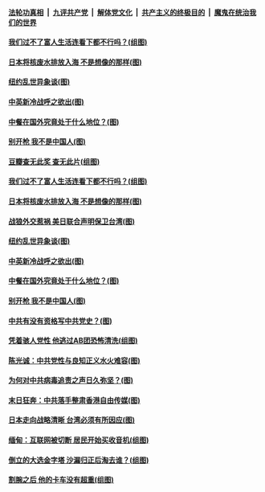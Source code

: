 ####  [法轮功真相](../../../../basic/blob/master/README.md?t=04200732) &nbsp;|&nbsp; [九评共产党](../../../../9ping.md/blob/master/README.md?t=04200732) &nbsp;|&nbsp; [解体党文化](../../../../jtdwh.md/blob/master/README.md?t=04200732)  &nbsp;|&nbsp; [共产主义的终极目的](../../../../gczydzjmd.md/blob/master/README.md?t=04200732) &nbsp;|&nbsp; [魔鬼在统治我们的世界](../../../../mgztzwmdsj.md/blob/master/README.md?t=04200732) 

#### [我们过不了富人生活连看下都不行吗？(组图)](../pages/p4/969263.md?t=04200732) 

#### [日本将核废水排放入海 不是想像的那样(图)](../pages/p4/969262.md?t=04200732) 

#### [纽约乱世异象谈(图)](../pages/p4/969228.md?t=04200732) 

#### [中英新冷战呼之欲出(图)](../pages/p4/969170.md?t=04200732) 

#### [中餐在国外究竟处于什么地位？(图)](../pages/p4/969157.md?t=04200732) 

#### [别开枪 我不是中国人(图)](../pages/p4/969156.md?t=04200732) 

#### [豆瓣查无此奖 查无此片(组图)](../pages/p4/969265.md?t=04200732) 

#### [我们过不了富人生活连看下都不行吗？(组图)](../pages/p4/969263.md?t=04200732) 

#### [日本将核废水排放入海 不是想像的那样(图)](../pages/p4/969262.md?t=04200732) 

#### [战狼外交惹祸 美日联合声明保卫台湾(图)](../pages/p4/969259.md?t=04200732) 

#### [纽约乱世异象谈(图)](../pages/p4/969228.md?t=04200732) 



#### [中英新冷战呼之欲出(图)](../pages/p4/969170.md?t=04200732) 

#### [中餐在国外究竟处于什么地位？(图)](../pages/p4/969157.md?t=04200732) 

#### [别开枪 我不是中国人(图)](../pages/p4/969156.md?t=04200732) 

#### [中共有没有资格写中共党史？(图)](../pages/p4/969140.md?t=04200732) 

#### [凭着骇人党性 他逃过AB团恐怖清洗(组图)](../pages/p4/969103.md?t=04200732) 

#### [陈光诚：中共党性与良知正义水火难容(图)](../pages/p4/969091.md?t=04200732) 

#### [为何对中共病毒追责之声日久弥坚？(图)](../pages/p4/969090.md?t=04200732) 

#### [末日狂奔：中共落手整肃香港自由传媒(图)](../pages/p4/969083.md?t=04200732) 

#### [日本走向战略清晰 台湾必须有所因应(图)](../pages/p4/969068.md?t=04200732) 


#### [缅甸：互联网被切断 居民开始买收音机(组图)](../pages/p4/968962.md?t=04200732) 

#### [倒立的大选金字塔 沙漏归正后淘去谁？(组图)](../pages/p4/967708.md?t=04200732) 

#### [割腕之后 他的卡车没有超重(组图)](../pages/p4/968961.md?t=04200732) 

